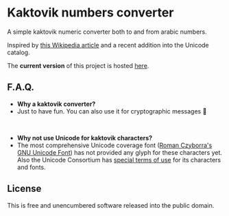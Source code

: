 # Kaktovik numbers converter

A simple kaktovik numeric converter both to and from arabic numbers.

Inspired by [this Wikipedia article](https://en.wikipedia.org/wiki/Kaktovik_numerals) and a recent addition into the Unicode catalog.

The **current version** of this project is hosted [here](https://chrisuser.github.io/kaktovik-converter/).

## F.A.Q.

- **Why a kaktovik converter?**
- Just to have fun. You can also use it for cryptographic messages 🤫

<br/>

- **Why not use Unicode for kaktovik characters?**
- The most comprehensive Unicode coverage font ([Roman Czyborra's GNU Unicode Font](http://czyborra.com/unifont/)) has not provided any glyph for these characters yet. Also the Unicode Consortium has [special terms of use](https://www.unicode.org/charts/PDF/U1D2C0.pdf) for its characters and fonts.

## License

This is free and unencumbered software released into the public domain.
